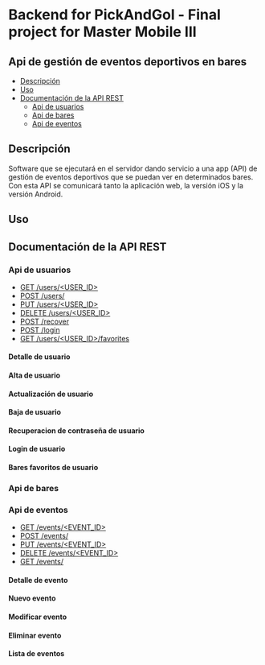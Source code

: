 # Backend for PickAndGol - Final project for Master Mobile III

## Api de gestión de eventos deportivos en bares

* [Descripción](#descripcion)
* [Uso](#uso)
* [Documentación de la API REST](#documentacion-de-la-api-rest)
  * [Api de usuarios](#api-de-usuarios)
  * [Api de bares](#api-de-bares)
  * [Api de eventos](#api-de-eventos)

## Descripción

Software que se ejecutará en el servidor dando servicio a una app (API) de
gestión de eventos deportivos que se puedan ver en determinados bares. 
Con esta API se comunicará tanto la aplicación web, la versión iOS y 
la versión Android.

## Uso

## Documentación de la API REST

### Api de usuarios

  - [GET /users/<USER_ID>](#detalle-de-usuario)
  - [POST /users/](#alta-de-usuario)
  - [PUT /users/<USER_ID>](#actualizacion-de-usuario)
  - [DELETE /users/<USER_ID>](#baja-de-usuario)
  - [POST /recover](#recuperacion-de-contrasena-de-usuario)
  - [POST /login](#login-de-usuario)
  - [GET /users/<USER_ID>/favorites](#bares-favoritos-de-usuario)

#### Detalle de usuario

#### Alta de usuario

#### Actualización de usuario

#### Baja de usuario

#### Recuperacion de contraseña de usuario

#### Login de usuario

#### Bares favoritos de usuario

### Api de bares

### Api de eventos

  - [GET /events/<EVENT_ID>](#detalle-de-evento)
  - [POST /events/](#nuevo-evento)
  - [PUT /events/<EVENT_ID>](#modificar-evento)
  - [DELETE /events/<EVENT_ID>](#eliminar-evento)
  - [GET /events/](#lista-de-eventos)

#### Detalle de evento

#### Nuevo evento

#### Modificar evento

#### Eliminar evento

#### Lista de eventos

